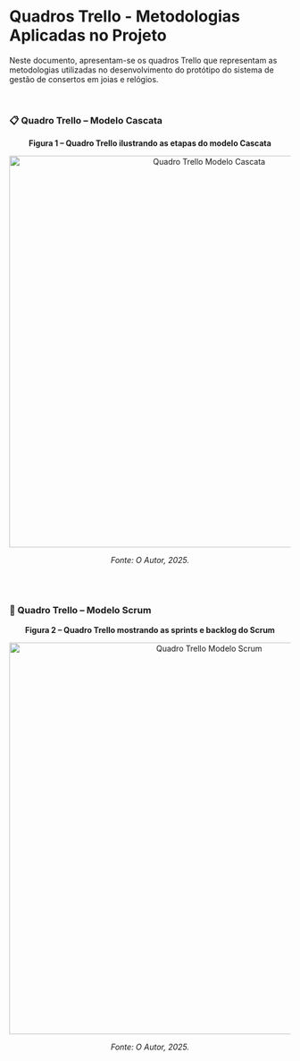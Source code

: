 # Quadros Trello - Metodologias Aplicadas no Projeto

Neste documento, apresentam-se os quadros Trello que representam as metodologias utilizadas no desenvolvimento do protótipo do sistema de gestão de consertos em joias e relógios.

<br>

### 📋 Quadro Trello – Modelo Cascata

<p align="center"><strong>Figura 1 – Quadro Trello ilustrando as etapas do modelo Cascata</strong></p>
<p align="center">
  <img src="https://github.com/user-attachments/assets/517aff0a-536a-48da-a787-e270a3bf4228" alt="Quadro Trello Modelo Cascata" width="700">
</p>
<p align="center"><em>Fonte: O Autor, 2025.</em></p>

<br><br>

### 🚀 Quadro Trello – Modelo Scrum

<p align="center"><strong>Figura 2 – Quadro Trello mostrando as sprints e backlog do Scrum</strong></p>
<p align="center">
  <img src="https://github.com/user-attachments/assets/c3aa0ee1-9f90-4bb6-a1ba-b2b2dfbb3a4e" alt="Quadro Trello Modelo Scrum" width="700">
</p>
<p align="center"><em>Fonte: O Autor, 2025.</em></p>
